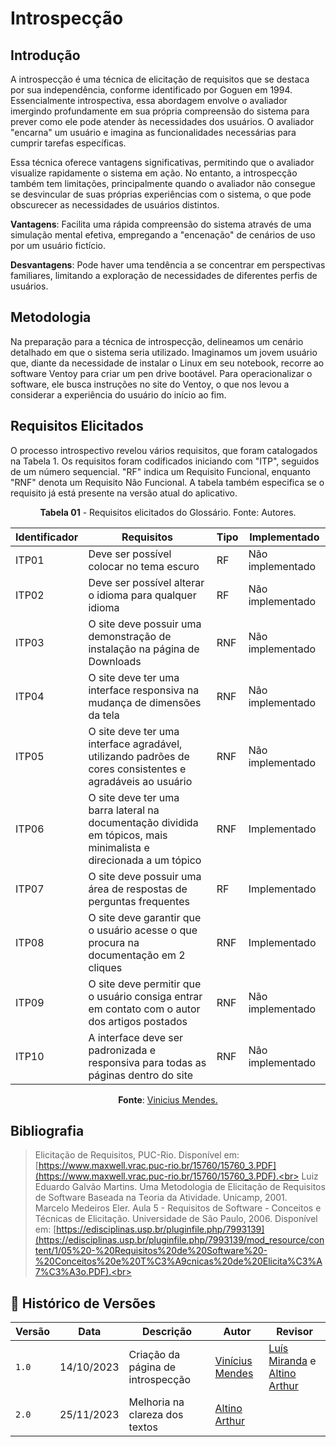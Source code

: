 # Introspecção

## Introdução
A introspecção é uma técnica de elicitação de requisitos que se destaca por sua independência, conforme identificado por Goguen em 1994. Essencialmente introspectiva, essa abordagem envolve o avaliador imergindo profundamente em sua própria compreensão do sistema para prever como ele pode atender às necessidades dos usuários. O avaliador "encarna" um usuário e imagina as funcionalidades necessárias para cumprir tarefas específicas.

Essa técnica oferece vantagens significativas, permitindo que o avaliador visualize rapidamente o sistema em ação. No entanto, a introspecção também tem limitações, principalmente quando o avaliador não consegue se desvincular de suas próprias experiências com o sistema, o que pode obscurecer as necessidades de usuários distintos.

**Vantagens**: Facilita uma rápida compreensão do sistema através de uma simulação mental efetiva, empregando a "encenação" de cenários de uso por um usuário fictício.

**Desvantagens**: Pode haver uma tendência a se concentrar em perspectivas familiares, limitando a exploração de necessidades de diferentes perfis de usuários.

## Metodologia
Na preparação para a técnica de introspecção, delineamos um cenário detalhado em que o sistema seria utilizado. Imaginamos um jovem usuário que, diante da necessidade de instalar o Linux em seu notebook, recorre ao software Ventoy para criar um pen drive bootável. Para operacionalizar o software, ele busca instruções no site do Ventoy, o que nos levou a considerar a experiência do usuário do início ao fim.

## Requisitos Elicitados
O processo introspectivo revelou vários requisitos, que foram catalogados na Tabela 1. Os requisitos foram codificados iniciando com "ITP", seguidos de um número sequencial. "RF" indica um Requisito Funcional, enquanto "RNF" denota um Requisito Não Funcional. A tabela também especifica se o requisito já está presente na versão atual do aplicativo.

<p align="center"><b>Tabela 01</b> - Requisitos elicitados do Glossário. Fonte: Autores.</p>

| **Identificador** | **Requisitos** | **Tipo** | **Implementado** |
|--------------|-------------|-----|-----------------|
|ITP01| Deve ser possível colocar no tema escuro| RF | Não implementado |
|ITP02| Deve ser possível alterar o idioma para qualquer idioma | RF | Não implementado|
|ITP03| O site deve possuir uma demonstração de instalação na página de Downloads | RNF | Não implementado |
|ITP04| O site deve ter uma interface responsiva na mudança de dimensões da tela | RNF | Não implementado |
|ITP05| O site deve ter uma interface agradável, utilizando padrões de cores consistentes e agradáveis ao usuário | RNF | Não implementado |
|ITP06| O site deve ter uma barra lateral na documentação dividida em tópicos, mais minimalista e direcionada a um tópico| RNF | Implementado |
|ITP07| O site deve possuir uma área de respostas de perguntas frequentes | RF | Implementado |
|ITP08| O site deve garantir que o usuário acesse o que procura na documentação em 2 cliques | RNF | Implementado |
|ITP09| O site deve permitir que o usuário consiga entrar em contato com o autor dos artigos postados | RNF | Não implementado |
|ITP10| A interface deve ser padronizada e responsiva para todas as páginas dentro do site | RNF | Não implementado |

<p align="center"><b>Fonte</b>:  <a href="https://github.com/yabamiah">Vinicius Mendes.</a></p>

## Bibliografia
> Elicitação de Requisitos, PUC-Rio. Disponível em: [https://www.maxwell.vrac.puc-rio.br/15760/15760_3.PDF](https://www.maxwell.vrac.puc-rio.br/15760/15760_3.PDF).<br>
> Luiz Eduardo Galvão Martins. Uma Metodologia de Elicitação de Requisitos de Software Baseada na Teoria da Atividade. Unicamp, 2001. <br>
> Marcelo Medeiros Eler. Aula 5 - Requisitos de Software - Conceitos e Técnicas de Elicitação. Universidade de São Paulo, 2006. Disponível em: [https://edisciplinas.usp.br/pluginfile.php/7993139](https://edisciplinas.usp.br/pluginfile.php/7993139/mod_resource/content/1/05%20-%20Requisitos%20de%20Software%20-%20Conceitos%20e%20T%C3%A9cnicas%20de%20Elicita%C3%A7%C3%A3o.PDF).<br>

## 📑 Histórico de Versões
| **Versão**   |   **Data**   | **Descrição** | **Autor** | **Revisor** |
|--------|---------|-----------|--------|---------|
|`1.0`| 14/10/2023 | Criação da página de introspecção | [Vinícius Mendes](https://github.com/yabamiah)| [Luís Miranda](https://github.com/LuisMiranda10) e [Altino Arthur](https://github.com/arthurrochamoreira) |
|`2.0`| 25/11/2023 | Melhoria na clareza dos textos | [Altino Arthur](https://github.com/arthurrochamoreira)|  |
